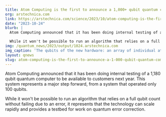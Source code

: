 ```yaml
---
title: Atom Computing is the first to announce a 1,000+ qubit quantum computer
org: arstechnica.com
link: https://arstechnica.com/science/2023/10/atom-computing-is-the-first-to-announce-a-1000-qubit-quantum-computer/
date: "2023-10-24"
blurb: |
  Atom Computing announced that it has been doing internal testing of a 1,180 qubit quantum computer to be available to customers next year. This system represents a major step forward, from a system that operated only 100 qubits.

  While it won't be possible to run an algorithm that relies on a full qubit count without failing due to an error, it represents that the technology can scale rapidly and provides a testbed for work on quantum error correction.
img: /quantum_news/2023/output/1024.arstechnica.com
img_caption: 'The qubits of the new hardware: an array of individual atoms.'
layout: qnews
slug: atom-computing-is-the-first-to-announce-a-1-000-qubit-quantum-computer
---
```


Atom Computing announced that it has been doing internal testing of a 1,180 qubit quantum computer to be available to customers next year. This system represents a major step forward, from a system that operated only 100 qubits.

While it won't be possible to run an algorithm that relies on a full qubit count without failing due to an error, it represents that the technology can scale rapidly and provides a testbed for work on quantum error correction.
